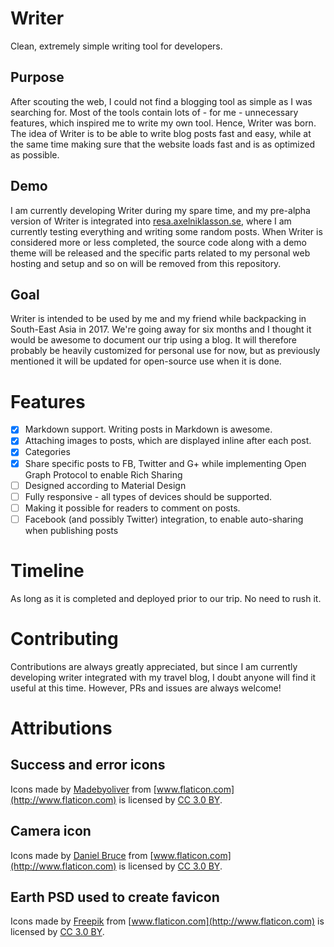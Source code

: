 # Writer
Clean, extremely simple writing tool for developers.

## Purpose
After scouting the web, I could not find a blogging tool as simple as I was searching for. Most of the tools contain lots of - for me - unnecessary features, which inspired me to write my own tool. Hence, Writer was born. The idea of Writer is to be able to write blog posts fast and easy, while at the same time making sure that the website loads fast and is as optimized as possible.

## Demo
I am currently developing Writer during my spare time, and my pre-alpha version of Writer is integrated into [resa.axelniklasson.se](http://resa.axelniklasson.se), where I am currently testing everything and writing some random posts. When Writer is considered more or less completed, the source code along with a demo theme will be released and the specific parts related to my personal web hosting and setup and so on will be removed from this repository.

## Goal
Writer is intended to be used by me and my friend while backpacking in South-East Asia in 2017. We're going away for six months and I thought it would be awesome to document our trip using a blog. It will therefore probably be heavily customized for personal use for now, but as previously mentioned it will be updated for open-source use when it is done.

# Features
- [x] Markdown support. Writing posts in Markdown is awesome.
- [x] Attaching images to posts, which are displayed inline after each post.
- [x] Categories
- [x] Share specific posts to FB, Twitter and G+ while implementing Open Graph Protocol to enable Rich Sharing
- [ ] Designed according to Material Design
- [ ] Fully responsive - all types of devices should be supported.
- [ ] Making it possible for readers to comment on posts.
- [ ] Facebook (and possibly Twitter) integration, to enable auto-sharing when publishing posts

# Timeline
As long as it is completed and deployed prior to our trip. No need to rush it.

# Contributing
Contributions are always greatly appreciated, but since I am currently developing writer integrated with my travel blog, I doubt anyone will find it useful at this time. However, PRs and issues are always welcome!

# Attributions
## Success and error icons
Icons made by [Madebyoliver](http://www.flaticon.com/authors/madebyoliver) from [www.flaticon.com](http://www.flaticon.com) is licensed by [CC 3.0 BY](http://creativecommons.org/licenses/by/3.0/).

## Camera icon
Icons made by [Daniel Bruce](http://www.flaticon.com/authors/daniel-bruce) from [www.flaticon.com](http://www.flaticon.com) is licensed by [CC 3.0 BY](http://creativecommons.org/licenses/by/3.0/).

## Earth PSD used to create favicon
Icons made by [Freepik](http://www.freepik.com) from [www.flaticon.com](http://www.flaticon.com) is licensed by [CC 3.0 BY](http://creativecommons.org/licenses/by/3.0/).
